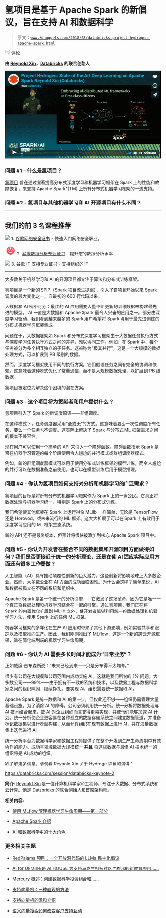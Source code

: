# 氢项目是基于 Apache Spark 的新倡议，旨在支持 AI 和数据科学

> 原文：[`www.kdnuggets.com/2018/08/databricks-project-hydrogen-apache-spark.html`](https://www.kdnuggets.com/2018/08/databricks-project-hydrogen-apache-spark.html)

![c](img/3d9c022da2d331bb56691a9617b91b90.png) 评论

**由 [Reynold Xin](https://www.linkedin.com/in/reynoldxin/)，[Databricks](https://databricks.com/) 的联合创始人**

![Databricks 氢项目](img/46d51fcbb59c8e0e38277f07a3ac25e0.png)

### **问题 #1 - 什么是氢项目？**

[氢项目](https://databricks.com/session/databricks-keynote-2) 旨在通过显著提高分布式深度学习和机器学习框架在 Spark 上的性能和故障恢复，来支持 Apache Spark^(TM) 上所有分布式机器学习框架的一流支持。

### **问题 #2 - 氢项目与其他机器学习和 AI 开源项目有什么不同？**

* * *

## 我们的前 3 名课程推荐

![](img/0244c01ba9267c002ef39d4907e0b8fb.png) 1\. [谷歌网络安全证书](https://www.kdnuggets.com/google-cybersecurity) - 快速入门网络安全职业。

![](img/e225c49c3c91745821c8c0368bf04711.png) 2\. [谷歌数据分析专业证书](https://www.kdnuggets.com/google-data-analytics) - 提升您的数据分析水平

![](img/0244c01ba9267c002ef39d4907e0b8fb.png) 3\. [谷歌 IT 支持专业证书](https://www.kdnuggets.com/google-itsupport) - 支持组织的 IT

* * *

大多数关于机器学习和 AI 的开源项目都专注于算法和分布式训练框架。

氢项目是一个新的 SPIP（Spark 项目改进提案），引入了自项目开始以来 Spark 调度的最大变化之一，自最初的 600 行代码以来。

大数据和 AI 密不可分：最佳的 AI 应用需要大量不断更新的训练数据来构建最先进的模型。 AI 一直是大数据和 Apache Spark 最令人兴奋的应用之一。部分由深度学习驱动，我们看到越来越多的 Spark 用户希望将 Spark 与用于最先进训练的分布式机器学习框架集成。

问题在于，大数据框架如 Spark 和分布式深度学习框架由于大数据任务执行方式与深度学习任务执行方式之间的差异，难以协同工作。例如，在 Spark 中，每个任务被分为多个相互独立的子任务。这被称为“极其并行”，这是一个大规模的数据处理方式，可以扩展到 PB 级别的数据。

然而，深度学习框架使用不同的执行方案。它们假设任务之间有完全的协调和依赖。这意味着这种模式优化了常量通信，而不是大规模数据处理，以扩展到 PB 级数据。

氢项目被定位为解决这个困境的潜在方案。

### **问题 #3 - 这个项目将为贡献者和用户提供什么？**

氢项目引入了 Spark 的新调度原语——群组调度。

在这种模式下，任务调度器采用“全或无”的方式。这意味着要么一次性调度所有任务，要么一个任务也不调度。这实际上解决了 Spark 与分布式 ML 框架需求之间的根本不兼容性。

现在用户可以使用一个简单的 API 来引入一个障碍函数。障碍函数指示 Spark 是否在机器学习管道的每个阶段使用令人尴尬的并行模式或群组调度器模式。

例如，新的群组调度器模式可以用于使用分布式训练框架的模型训练，而令人尴尬的并行可以在数据准备之前使用，也可以在模型训练后用于模型推理。

### **问题 #4 - 你认为氢项目如何支持对分析和机器学习的广泛需求？**

氢项目的目标是将所有分布式机器学习框架作为 Spark 上的一等公民。它真正将数据处理与机器学习统一，特别是 Spark 上的分布式训练。

我们希望使其他框架在 Spark 上运行得像 MLlib 一样简单，无论是 TensorFlow 还是 Horovod，或未来流行的 ML 框架。这大大扩展了可以在 Spark 上有效用于深度学习应用的 ML 框架生态系统。

新的 API 还不是最终版本，但预计将很快被添加到核心 Apache Spark 项目中。

### **问题 #5 - 你认为开发者在整合不同的数据集和开源项目方面做得如何？我们是否更接近于统一的分析理论，还是在使 AI 适应实际应用方面还有很多工作要做？**

人工智能（AI）具有推动颠覆性创新的巨大潜力，这些创新将影响地球上大多数企业。然而，大多数企业在 AI 方面的成功面临困难。为什么会这样？简单来说，AI 和数据被孤立在不同的系统和组织中。

Apache Spark 是第一个统一的分析引擎——它激发了这场革命，因为它是唯一一个真正将数据处理和机器学习结合在一起的引擎。通过氢项目，我们正在将 Spark 的内置优化扩展到 MLlib 之外，使开发者能够利用统一的数据处理和机器学习方法，使用 Spark 上的任何 ML 框架。

机器学习框架的多样化在生产 AI 应用时带来了其他下游影响，例如实验共享和跟踪以及模型推向生产。因此，我们刚刚推出了 [MLflow](https://dbricks.co/2M0rzGD)，这是一个新的跨云开源框架，旨在简化端到端的机器学习生命周期。

### **问题 #6 - 你认为 AI 需要多长时间才能成为“日常业务”？**

正如威廉·吉布森所说：“未来已经到来——只是分布得不太均匀。”

很少有公司在大规模和公司范围内成功实施 AI。这就是我们所说的 1% 问题。大多数公司——99%——由于拥有不一致的系统和技术，以及数据工程与数据科学家之间的组织隔阂，继续挣扎。要实现 AI，组织需要统一数据和 AI。

Apache Spark 是统一数据和 AI 的第一步，但仅此还不够——组织仍需管理大量基础设施。为了消除 AI 的障碍，公司必须利用统一分析。统一分析将数据处理与 AI 技术结合起来，使 AI 对企业组织而言变得更易实现，并使他们能够加速 AI 计划。统一分析使企业更容易在各种孤立的数据存储系统之间建立数据管道，并准备标记数据集以进行模型构建，从而允许组织在现有数据上进行 AI，并在海量数据集上迭代进行 AI。

统一分析平台为数据科学家和数据工程师提供了在整个开发到生产生命周期中有效协作的能力。成功将领域数据大规模统一 **并且** 将这些数据与最佳 AI 技术统一的组织将是 AI 成功的组织。

欲了解更多信息，请观看 Reynold Xin 关于 Hydroge 项目的演讲：

https://databricks.com/session/databricks-keynote-2

**简介**: [Reynold Xin](https://www.linkedin.com/in/reynoldxin/) 是一位计算机科学家和工程师，专注于大数据、分布式系统和云计算。他是 [Databricks](https://databricks.com/) 的联合创始人和首席架构师。

**相关内容:**

+   [使用 MLflow 管理机器学习生命周期——第一部分](https://www.kdnuggets.com/2018/07/manage-machine-learning-lifecycle-mlflow.html)

+   [Apache Spark 介绍](https://www.kdnuggets.com/2018/07/introduction-apache-spark.html)

+   [AI 和数据科学中的十大角色](https://www.kdnuggets.com/2018/08/top-10-roles-ai-data-science.html)

### 更多相关主题

+   [RedPajama 项目：一个开放源代码的 LLMs 民主化倡议](https://www.kdnuggets.com/2023/06/redpajama-project-opensource-initiative-democratizing-llms.html)

+   [AI for Ukraine 是 AI HOUSE 为支持乌克兰科技社区而推出的新教育项目……](https://www.kdnuggets.com/2022/08/ai-house-ai-ukraine-new-educational-project-support-ukrainian-tech-community.html)

+   [Mercury 概述：创建数据科学投资组合和……](https://www.kdnuggets.com/2022/05/overview-mercury-creating-data-science-portfolio-notebook-based-webapps.html)

+   [支持向量机：一种直观的方法](https://www.kdnuggets.com/2022/08/support-vector-machines-intuitive-approach.html)

+   [支持向量机的温和介绍](https://www.kdnuggets.com/2023/07/gentle-introduction-support-vector-machines.html)

+   [语义向量搜索如何改变客户支持互动](https://www.kdnuggets.com/how-semantic-vector-search-transforms-customer-support-interactions)

